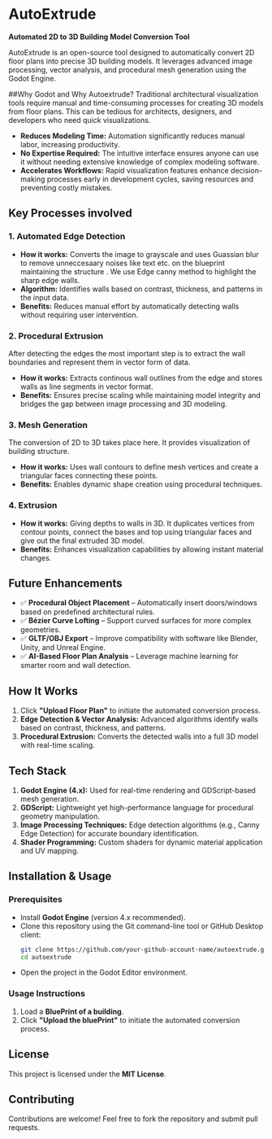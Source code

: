# AutoExtrude

**Automated 2D to 3D Building Model Conversion Tool**

AutoExtrude is an open-source tool designed to automatically convert 2D floor plans into precise 3D building models. It leverages advanced image processing, vector analysis, and procedural mesh generation using the Godot Engine.

##Why Godot and Why Autoextrude?
Traditional architectural visualization tools require manual and time-consuming processes for creating 3D models from floor plans. This can be tedious for architects, designers, and developers who need quick visualizations.

- **Reduces Modeling Time:** Automation significantly reduces manual labor, increasing productivity.
- **No Expertise Required:** The intuitive interface ensures anyone can use it without needing extensive knowledge of complex modeling software.
- **Accelerates Workflows:** Rapid visualization features enhance decision-making processes early in development cycles, saving resources and preventing costly mistakes.

## Key Processes involved

### 1. **Automated Edge Detection**
- **How it works:** Converts the image to grayscale and uses Guassian blur to remove unneccesaary noises like text etc. on the blueprint maintaining the structure . We use Edge canny method to highlight the sharp edge walls.
- **Algorithm:** Identifies walls based on contrast, thickness, and patterns in the input data.
- **Benefits:** Reduces manual effort by automatically detecting walls without requiring user intervention.

### 2. **Procedural Extrusion**
After detecting the edges the most important step is to extract the wall boundaries and represent them in vector form of data. 
- **How it works:** Extracts continous wall outlines from the edge and stores walls as line segments in vector format.
- **Benefits:** Ensures precise scaling while maintaining model integrity and bridges the gap between image processing and 3D modeling.

### 3. **Mesh Generation**
The conversion of 2D to 3D takes place here. It provides visualization of building structure.
- **How it works:** Uses wall contours to define mesh vertices and create a triangular faces connecting these points.
- **Benefits:** Enables dynamic shape creation using procedural techniques.

### 4. **Extrusion**
- **How it works:** Giving depths to walls in 3D. 
It duplicates vertices from contour points, connect the bases and top using triangular faces and give out the final extruded 3D model.
- **Benefits:** Enhances visualization capabilities by allowing instant material changes.

## Future Enhancements
- ✅ **Procedural Object Placement** – Automatically insert doors/windows based on predefined architectural rules.
- ✅ **Bézier Curve Lofting** – Support curved surfaces for more complex geometries.
- ✅ **GLTF/OBJ Export** – Improve compatibility with software like Blender, Unity, and Unreal Engine.
- ✅ **AI-Based Floor Plan Analysis** – Leverage machine learning for smarter room and wall detection.


## How It Works
1. Click **"Upload Floor Plan"** to initiate the automated conversion process.
2. **Edge Detection & Vector Analysis:** Advanced algorithms identify walls based on contrast, thickness, and patterns.
3. **Procedural Extrusion:** Converts the detected walls into a full 3D model with real-time scaling.

## Tech Stack
1. **Godot Engine (4.x):** Used for real-time rendering and GDScript-based mesh generation.
2. **GDScript:** Lightweight yet high-performance language for procedural geometry manipulation.
3. **Image Processing Techniques:** Edge detection algorithms (e.g., Canny Edge Detection) for accurate boundary identification.
4. **Shader Programming:** Custom shaders for dynamic material application and UV mapping.

## Installation & Usage

### Prerequisites
- Install **Godot Engine** (version 4.x recommended).
- Clone this repository using the Git command-line tool or GitHub Desktop client:
  ```sh
  git clone https://github.com/your-github-account-name/autoextrude.git  
  cd autoextrude  
  ```
- Open the project in the Godot Editor environment.

### Usage Instructions
1. Load a **BluePrint of a building**.
2. Click **"Upload the bluePrint"** to initiate the automated conversion process.

## License
This project is licensed under the **MIT License**.

## Contributing
Contributions are welcome! Feel free to fork the repository and submit pull requests.

